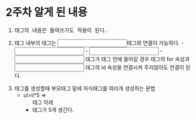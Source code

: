 <h1>2주차 알게 된 내용</h1>

1. <pre>태그의 내용은 들여쓰기도 적용이 된다.
2. <form>태그 내부의 <label>태그는 <input>태그와 연결이 가능하다.
    - <label for="userId"> </label> 
        <input type="text" id="userId">
    - <label> <input type="text"> </label>
    - <input> 태그가 <label>태그 안에 들어갈 경우 <label> 태그의 for 속성과 <input> 태그의 id 속성을 연결시켜 주지않아도 연결이 된다.
3. 태그를 생성할때 부모태그 밑에 자식태그를 여러개 생성하는 문법
    - ul>li*5 => <ul> 태그 아래 <li>태그가 5개 생긴다.
    

    

